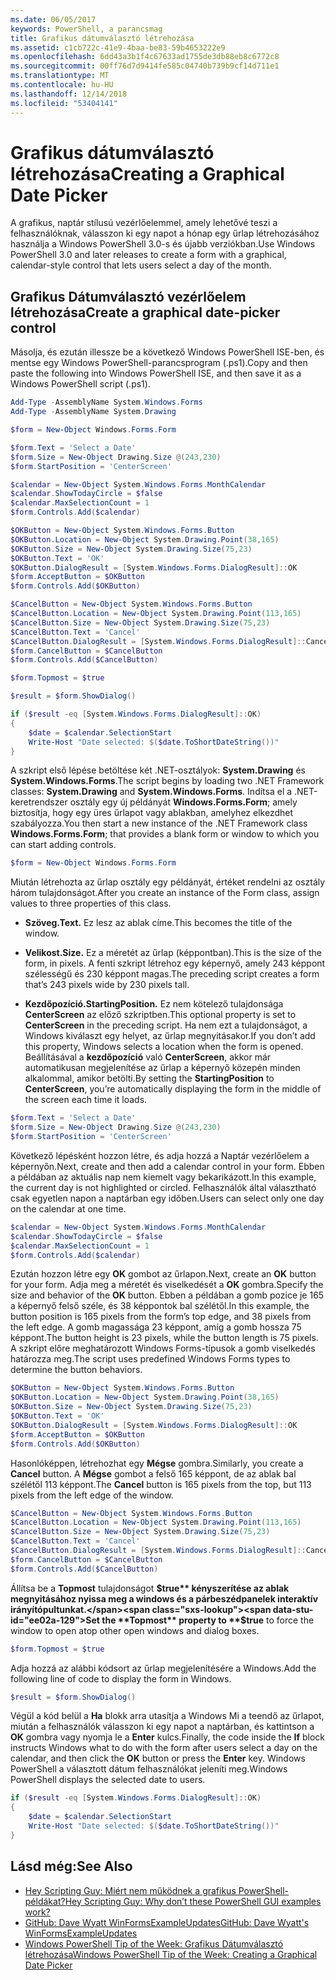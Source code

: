 ```yaml
---
ms.date: 06/05/2017
keywords: PowerShell, a parancsmag
title: Grafikus dátumválasztó létrehozása
ms.assetid: c1cb722c-41e9-4baa-be83-59b4653222e9
ms.openlocfilehash: 6dd43a3b1f4c67633ad1755de3db88eb8c6772c8
ms.sourcegitcommit: 00ff76d7d9414fe585c04740b739b9cf14d711e1
ms.translationtype: MT
ms.contentlocale: hu-HU
ms.lasthandoff: 12/14/2018
ms.locfileid: "53404141"
---
```

# <a name="creating-a-graphical-date-picker"></a><span data-ttu-id="ee02a-103">Grafikus dátumválasztó létrehozása</span><span class="sxs-lookup"><span data-stu-id="ee02a-103">Creating a Graphical Date Picker</span></span>

<span data-ttu-id="ee02a-104">A grafikus, naptár stílusú vezérlőelemmel, amely lehetővé teszi a felhasználóknak, válasszon ki egy napot a hónap egy űrlap létrehozásához használja a Windows PowerShell 3.0-s és újabb verziókban.</span><span class="sxs-lookup"><span data-stu-id="ee02a-104">Use Windows PowerShell 3.0 and later releases to create a form with a graphical, calendar-style control that lets users select a day of the month.</span></span>

## <a name="create-a-graphical-date-picker-control"></a><span data-ttu-id="ee02a-105">Grafikus Dátumválasztó vezérlőelem létrehozása</span><span class="sxs-lookup"><span data-stu-id="ee02a-105">Create a graphical date-picker control</span></span>

<span data-ttu-id="ee02a-106">Másolja, és ezután illessze be a következő Windows PowerShell ISE-ben, és mentse egy Windows PowerShell-parancsprogram (.ps1).</span><span class="sxs-lookup"><span data-stu-id="ee02a-106">Copy and then paste the following into Windows PowerShell ISE, and then save it as a Windows PowerShell script (.ps1).</span></span>

```powershell
Add-Type -AssemblyName System.Windows.Forms
Add-Type -AssemblyName System.Drawing

$form = New-Object Windows.Forms.Form

$form.Text = 'Select a Date'
$form.Size = New-Object Drawing.Size @(243,230)
$form.StartPosition = 'CenterScreen'

$calendar = New-Object System.Windows.Forms.MonthCalendar
$calendar.ShowTodayCircle = $false
$calendar.MaxSelectionCount = 1
$form.Controls.Add($calendar)

$OKButton = New-Object System.Windows.Forms.Button
$OKButton.Location = New-Object System.Drawing.Point(38,165)
$OKButton.Size = New-Object System.Drawing.Size(75,23)
$OKButton.Text = 'OK'
$OKButton.DialogResult = [System.Windows.Forms.DialogResult]::OK
$form.AcceptButton = $OKButton
$form.Controls.Add($OKButton)

$CancelButton = New-Object System.Windows.Forms.Button
$CancelButton.Location = New-Object System.Drawing.Point(113,165)
$CancelButton.Size = New-Object System.Drawing.Size(75,23)
$CancelButton.Text = 'Cancel'
$CancelButton.DialogResult = [System.Windows.Forms.DialogResult]::Cancel
$form.CancelButton = $CancelButton
$form.Controls.Add($CancelButton)

$form.Topmost = $true

$result = $form.ShowDialog()

if ($result -eq [System.Windows.Forms.DialogResult]::OK)
{
    $date = $calendar.SelectionStart
    Write-Host "Date selected: $($date.ToShortDateString())"
}
```

<span data-ttu-id="ee02a-107">A szkript első lépése betöltése két .NET-osztályok: **System.Drawing** és **System.Windows.Forms**.</span><span class="sxs-lookup"><span data-stu-id="ee02a-107">The script begins by loading two .NET Framework classes: **System.Drawing** and **System.Windows.Forms**.</span></span> <span data-ttu-id="ee02a-108">Indítsa el a .NET-keretrendszer osztály egy új példányát **Windows.Forms.Form**; amely biztosítja, hogy egy üres űrlapot vagy ablakban, amelyhez elkezdhet szabályozza.</span><span class="sxs-lookup"><span data-stu-id="ee02a-108">You then start a new instance of the .NET Framework class **Windows.Forms.Form**; that provides a blank form or window to which you can start adding controls.</span></span>

```powershell
$form = New-Object Windows.Forms.Form
```

<span data-ttu-id="ee02a-109">Miután létrehozta az űrlap osztály egy példányát, értéket rendelni az osztály három tulajdonságot.</span><span class="sxs-lookup"><span data-stu-id="ee02a-109">After you create an instance of the Form class, assign values to three properties of this class.</span></span>

- <span data-ttu-id="ee02a-110">**Szöveg.**</span><span class="sxs-lookup"><span data-stu-id="ee02a-110">**Text.**</span></span> <span data-ttu-id="ee02a-111">Ez lesz az ablak címe.</span><span class="sxs-lookup"><span data-stu-id="ee02a-111">This becomes the title of the window.</span></span>

- <span data-ttu-id="ee02a-112">**Velikost.**</span><span class="sxs-lookup"><span data-stu-id="ee02a-112">**Size.**</span></span> <span data-ttu-id="ee02a-113">Ez a méretét az űrlap (képpontban).</span><span class="sxs-lookup"><span data-stu-id="ee02a-113">This is the size of the form, in pixels.</span></span> <span data-ttu-id="ee02a-114">A fenti szkript létrehoz egy képernyő, amely 243 képpont szélességű és 230 képpont magas.</span><span class="sxs-lookup"><span data-stu-id="ee02a-114">The preceding script creates a form that’s 243 pixels wide by 230 pixels tall.</span></span>

- <span data-ttu-id="ee02a-115">**Kezdőpozíció.**</span><span class="sxs-lookup"><span data-stu-id="ee02a-115">**StartingPosition.**</span></span> <span data-ttu-id="ee02a-116">Ez nem kötelező tulajdonsága **CenterScreen** az előző szkriptben.</span><span class="sxs-lookup"><span data-stu-id="ee02a-116">This optional property is set to **CenterScreen** in the preceding script.</span></span> <span data-ttu-id="ee02a-117">Ha nem ezt a tulajdonságot, a Windows kiválaszt egy helyet, az űrlap megnyitásakor.</span><span class="sxs-lookup"><span data-stu-id="ee02a-117">If you don’t add this property, Windows selects a location when the form is opened.</span></span> <span data-ttu-id="ee02a-118">Beállításával a **kezdőpozíció** való **CenterScreen**, akkor már automatikusan megjelenítése az űrlap a képernyő közepén minden alkalommal, amikor betölti.</span><span class="sxs-lookup"><span data-stu-id="ee02a-118">By setting the **StartingPosition** to **CenterScreen**, you’re automatically displaying the form in the middle of the screen each time it loads.</span></span>

```powershell
$form.Text = 'Select a Date'
$form.Size = New-Object Drawing.Size @(243,230)
$form.StartPosition = 'CenterScreen'
```

<span data-ttu-id="ee02a-119">Következő lépésként hozzon létre, és adja hozzá a Naptár vezérlőelem a képernyőn.</span><span class="sxs-lookup"><span data-stu-id="ee02a-119">Next, create and then add a calendar control in your form.</span></span> <span data-ttu-id="ee02a-120">Ebben a példában az aktuális nap nem kiemelt vagy bekarikázott.</span><span class="sxs-lookup"><span data-stu-id="ee02a-120">In this example, the current day is not highlighted or circled.</span></span> <span data-ttu-id="ee02a-121">Felhasználók által választható csak egyetlen napon a naptárban egy időben.</span><span class="sxs-lookup"><span data-stu-id="ee02a-121">Users can select only one day on the calendar at one time.</span></span>

```powershell
$calendar = New-Object System.Windows.Forms.MonthCalendar
$calendar.ShowTodayCircle = $false
$calendar.MaxSelectionCount = 1
$form.Controls.Add($calendar)
```

<span data-ttu-id="ee02a-122">Ezután hozzon létre egy **OK** gombot az űrlapon.</span><span class="sxs-lookup"><span data-stu-id="ee02a-122">Next, create an **OK** button for your form.</span></span> <span data-ttu-id="ee02a-123">Adja meg a méretét és viselkedését a **OK** gombra.</span><span class="sxs-lookup"><span data-stu-id="ee02a-123">Specify the size and behavior of the **OK** button.</span></span> <span data-ttu-id="ee02a-124">Ebben a példában a gomb pozice je 165 a képernyő felső széle, és 38 képpontok bal szélétől.</span><span class="sxs-lookup"><span data-stu-id="ee02a-124">In this example, the button position is 165 pixels from the form’s top edge, and 38 pixels from the left edge.</span></span> <span data-ttu-id="ee02a-125">A gomb magassága 23 képpont, amíg a gomb hossza 75 képpont.</span><span class="sxs-lookup"><span data-stu-id="ee02a-125">The button height is 23 pixels, while the button length is 75 pixels.</span></span> <span data-ttu-id="ee02a-126">A szkript előre meghatározott Windows Forms-típusok a gomb viselkedés határozza meg.</span><span class="sxs-lookup"><span data-stu-id="ee02a-126">The script uses predefined Windows Forms types to determine the button behaviors.</span></span>

```powershell
$OKButton = New-Object System.Windows.Forms.Button
$OKButton.Location = New-Object System.Drawing.Point(38,165)
$OKButton.Size = New-Object System.Drawing.Size(75,23)
$OKButton.Text = 'OK'
$OKButton.DialogResult = [System.Windows.Forms.DialogResult]::OK
$form.AcceptButton = $OKButton
$form.Controls.Add($OKButton)
```

<span data-ttu-id="ee02a-127">Hasonlóképpen, létrehozhat egy **Mégse** gombra.</span><span class="sxs-lookup"><span data-stu-id="ee02a-127">Similarly, you create a **Cancel** button.</span></span> <span data-ttu-id="ee02a-128">A **Mégse** gombot a felső 165 képpont, de az ablak bal szélétől 113 képpont.</span><span class="sxs-lookup"><span data-stu-id="ee02a-128">The **Cancel** button is 165 pixels from the top, but 113 pixels from the left edge of the window.</span></span>

```powershell
$CancelButton = New-Object System.Windows.Forms.Button
$CancelButton.Location = New-Object System.Drawing.Point(113,165)
$CancelButton.Size = New-Object System.Drawing.Size(75,23)
$CancelButton.Text = 'Cancel'
$CancelButton.DialogResult = [System.Windows.Forms.DialogResult]::Cancel
$form.CancelButton = $CancelButton
$form.Controls.Add($CancelButton)
```

<span data-ttu-id="ee02a-129">Állítsa be a **Topmost** tulajdonságot **$true** kényszerítése az ablak megnyitásához nyissa meg a windows és a párbeszédpanelek interaktív irányítópultunkat.</span><span class="sxs-lookup"><span data-stu-id="ee02a-129">Set the **Topmost** property to **$true** to force the window to open atop other open windows and dialog boxes.</span></span>

```powershell
$form.Topmost = $true
```

<span data-ttu-id="ee02a-130">Adja hozzá az alábbi kódsort az űrlap megjelenítésére a Windows.</span><span class="sxs-lookup"><span data-stu-id="ee02a-130">Add the following line of code to display the form in Windows.</span></span>

```powershell
$result = $form.ShowDialog()
```

<span data-ttu-id="ee02a-131">Végül a kód belül a **Ha** blokk arra utasítja a Windows Mi a teendő az űrlapot, miután a felhasználók válasszon ki egy napot a naptárban, és kattintson a **OK** gombra vagy nyomja le a **Enter** kulcs.</span><span class="sxs-lookup"><span data-stu-id="ee02a-131">Finally, the code inside the **If** block instructs Windows what to do with the form after users select a day on the calendar, and then click the **OK** button or press the **Enter** key.</span></span> <span data-ttu-id="ee02a-132">Windows PowerShell a választott dátum felhasználókat jeleníti meg.</span><span class="sxs-lookup"><span data-stu-id="ee02a-132">Windows PowerShell displays the selected date to users.</span></span>

```powershell
if ($result -eq [System.Windows.Forms.DialogResult]::OK)
{
    $date = $calendar.SelectionStart
    Write-Host "Date selected: $($date.ToShortDateString())"
}
```

## <a name="see-also"></a><span data-ttu-id="ee02a-133">Lásd még:</span><span class="sxs-lookup"><span data-stu-id="ee02a-133">See Also</span></span>

- [<span data-ttu-id="ee02a-134">Hey Scripting Guy:  Miért nem működnek a grafikus PowerShell-példákat?</span><span class="sxs-lookup"><span data-stu-id="ee02a-134">Hey Scripting Guy:  Why don’t these PowerShell GUI examples work?</span></span>](https://go.microsoft.com/fwlink/?LinkId=506644)
- [<span data-ttu-id="ee02a-135">GitHub: Dave Wyatt WinFormsExampleUpdates</span><span class="sxs-lookup"><span data-stu-id="ee02a-135">GitHub: Dave Wyatt's WinFormsExampleUpdates</span></span>](https://github.com/dlwyatt/WinFormsExampleUpdates)
- [<span data-ttu-id="ee02a-136">Windows PowerShell Tip of the Week:  Grafikus Dátumválasztó létrehozása</span><span class="sxs-lookup"><span data-stu-id="ee02a-136">Windows PowerShell Tip of the Week:  Creating a Graphical Date Picker</span></span>](https://technet.microsoft.com/library/ff730942.aspx)